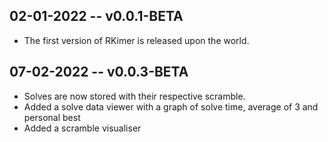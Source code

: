 ## 02-01-2022 -- v0.0.1-BETA

 - The first version of RKimer is released upon the world.

## 07-02-2022 -- v0.0.3-BETA

 - Solves are now stored with their respective scramble.
 - Added a solve data viewer with a graph of solve time, average of 3 and personal best
 - Added a scramble visualiser
 